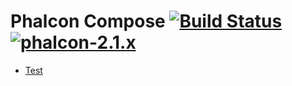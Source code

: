 # Phalcon Compose [![Build Status](https://travis-ci.org/sergeyklay/phalcon-compose.svg?branch=master)](https://travis-ci.org/sergeyklay/phalcon-compose) [![phalcon-2.1.x](https://img.shields.io/badge/phalcon-2.1.x-blue.svg)](https://github.com/phalcon/cphalcon/tree/2.1.x)

* [Test](LICENSE.md)
